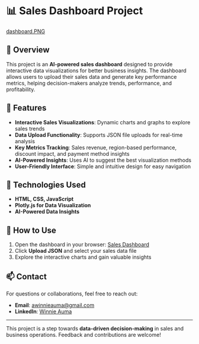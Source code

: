 # 📊 Sales Dashboard Project
[dashboard.PNG](https://github.com/winnier-ops/sales-dashboard/blob/main/dashboard.PNG)

## 📌 Overview
This project is an **AI-powered sales dashboard** designed to provide interactive data visualizations for better business insights. The dashboard allows users to upload their sales data and generate key performance metrics, helping decision-makers analyze trends, performance, and profitability.

## 🚀 Features
- **Interactive Sales Visualizations**: Dynamic charts and graphs to explore sales trends
- **Data Upload Functionality**: Supports JSON file uploads for real-time analysis
- **Key Metrics Tracking**: Sales revenue, region-based performance, discount impact, and payment method insights
- **AI-Powered Insights**: Uses AI to suggest the best visualization methods
- **User-Friendly Interface**: Simple and intuitive design for easy navigation

## 🔧 Technologies Used
- **HTML, CSS, JavaScript**
- **Plotly.js for Data Visualization**
- **AI-Powered Data Insights**

## 📂 How to Use
1. Open the dashboard in your browser: [Sales Dashboard](file:///C:/Users/KR11/Documents/sales_dashboard.html)
2. Click **Upload JSON** and select your sales data file
3. Explore the interactive charts and gain valuable insights

## 📫 Contact
For questions or collaborations, feel free to reach out:
- **Email**: awinnieauma@gmail.com
- **LinkedIn**: [Winnie Auma](https://www.linkedin.com/in/winnie-auma-9b664310b)

---
This project is a step towards **data-driven decision-making** in sales and business operations. Feedback and contributions are welcome!

